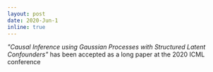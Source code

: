 ```yaml
---
layout: post
date: 2020-Jun-1
inline: true
---
```


*"Causal Inference using Gaussian Processes with Structured Latent Confounders"* has been accepted as a long paper at the 2020 ICML conference
